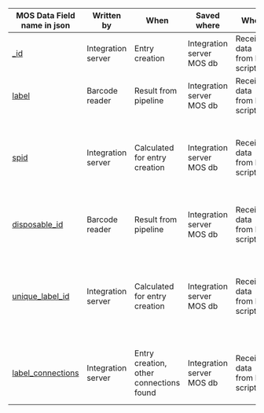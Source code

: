 | MOS Data Field name in json   | Written by          | When          | Saved where        | When       | Relevant into      |
|--------------------------------|---------------------|---------------|--------------------|------------|--------------------|
| [_id](MOS_field_descriptions/_id.md) | Integration server | Entry creation | Integration server MOS db | Received data from hpc script | This is the asset guid |
| [label](MOS_field_descriptions/label.md) | Barcode reader | Result from pipeline | Integration server MOS db | Received data from hpc script | Is this a label |
| [spid](MOS_field_descriptions/spid.md) | Integration server | Calculated for entry creation | Integration server MOS db | Received data from hpc script | Created from institution collection and barcode belonging to the asset |
| [disposable_id](MOS_field_descriptions/disposable_id.md) | Barcode reader | Result from pipeline | Integration server MOS db | Received data from hpc script | The id used by digitisers to show the connection |
| [unique_label_id](MOS_field_descriptions/unique_label_id.md) | Integration server | Calculated for entry creation | Integration server MOS db | Received data from hpc script | Created from workstation name, date asset was created and the disposable id |
| [label_connections](MOS_field_descriptions/label_connections.md) | Integration server | Entry creation, other connections found | Integration server MOS db | Received data from hpc script | List of asset guids for all asset sharing the unique label id |
